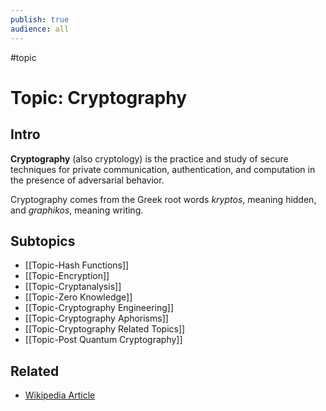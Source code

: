 ```yaml
---
publish: true
audience: all
---
```

#topic 
# Topic: Cryptography
## Intro
**Cryptography** (also cryptology) is the practice and study of secure techniques for private communication, authentication, and computation in the presence of adversarial behavior. 

Cryptography comes from the Greek root words *kryptos*, meaning hidden, and *graphikos*, meaning writing.

## Subtopics
- [[Topic-Hash Functions]]
- [[Topic-Encryption]]
- [[Topic-Cryptanalysis]]
- [[Topic-Zero Knowledge]]
- [[Topic-Cryptography Engineering]]
- [[Topic-Cryptography Aphorisms]]
- [[Topic-Cryptography Related Topics]]
- [[Topic-Post Quantum Cryptography]]
## Related
- [Wikipedia Article](https://en.wikipedia.org/wiki/Cryptography)